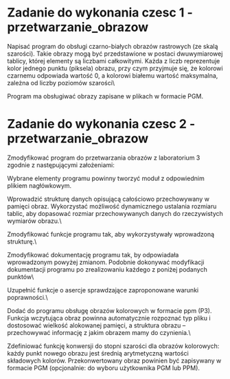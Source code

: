 # Zadanie do wykonania czesc 1 - przetwarzanie_obrazow
Napisać program do obsługi czarno-białych obrazów rastrowych (ze skalą szarości). Takie obrazy mogą być przedstawione w postaci dwuwymiarowej tablicy, której elementy są liczbami całkowitymi. Każda z liczb reprezentuje kolor jednego punktu (piksela) obrazu, przy czym przyjmuje się, że kolorowi czarnemu odpowiada wartość 0, a kolorowi białemu wartość maksymalna, zależna od liczby poziomów szarości\

Program ma obsługiwać obrazy zapisane w plikach w formacie PGM.

# Zadanie do wykonania czesc 2 - przetwarzanie_obrazow
Zmodyfikować program do przetwarzania obrazów z laboratorium 3 zgodnie z następującymi założeniami:

Wybrane elementy programu powinny tworzyć moduł z odpowiednim plikiem nagłówkowym.

Wprowadzić strukturę danych opisującą całościowo przechowywany w pamięci obraz. Wykorzystać możliwość dynamicznego ustalania rozmiaru tablic, aby dopasować rozmiar przechowywanych danych do rzeczywistych wymiarów obrazu.\

Zmodyfikować funkcje programu tak, aby wykorzystywały wprowadzoną strukturę.\

Zmodyfikować dokumentację programu tak, by odpowiadała wprowadzonym powyżej zmianom. Podobnie dokonywać modyfikacji dokumentacji programu po zrealizowaniu każdego z poniżej podanych punktów\

Uzupełnić funkcje o asercje sprawdzające zaproponowane warunki poprawności.\

Dodać do programu obsługę obrazów kolorowych w formacie ppm (P3). Funkcja wczytująca obraz powinna automatycznie rozpoznać typ pliku i dostosować wielkość alokowanej pamięci, a struktura obrazu – przechowywać informację z jakim obrazem mamy do czynienia.\

Zdefiniować funkcję konwersji do stopni szarości dla obrazów kolorowych: każdy punkt nowego obrazu jest średnią arytmetyczną wartości składowych kolorów. Przekonwertowany obraz powinien być zapisywany w formacie PGM (opcjonalnie: do wyboru użytkownika PGM lub PPM).

